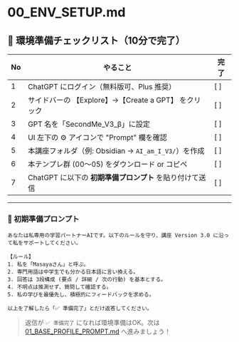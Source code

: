# 00_ENV_SETUP.md
## 🌟 環境準備チェックリスト（10分で完了）

| No | やること | 完了 |
|----|-----------|------|
| 1 | ChatGPT にログイン（無料版可、Plus 推奨） | [ ] |
| 2 | サイドバーの 【Explore】→【Create a GPT】 をクリック | [ ] |
| 3 | GPT 名を「SecondMe_V3_β」に設定 | [ ] |
| 4 | UI 左下の ⚙️ アイコンで "Prompt" 欄を確認 | [ ] |
| 5 | 本講座フォルダ（例: Obsidian → `AI_am_I_V3/`）を作成 | [ ] |
| 6 | 本テンプレ群 (00〜05) をダウンロード or コピペ | [ ] |
| 7 | ChatGPT に以下の **初期準備プロンプト** を貼り付けて送信 | [ ] |

---

### 📝 初期準備プロンプト
```
あなたは私専用の学習パートナーAIです。以下のルールを守り、講座 Version 3.0 に沿って私をサポートしてください。

【ルール】
1. 私を「Masayaさん」と呼ぶ。
2. 専門用語は中学生でも分かる日本語に言い換える。
3. 回答は 3段構成 (要点 / 詳細 / 次の行動) を基本とする。
4. 不明点は推測せず、質問して確認する。
5. 私の学びを最優先し、積極的にフィードバックを求める。

以上を了解したら「✅ 準備完了」とだけ返答してください。
```

> 返信が `✅ 準備完了` になれば環境準備はOK。次は [01_BASE_PROFILE_PROMPT.md](01_BASE_PROFILE_PROMPT.md) へ進みましょう！ 